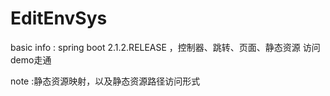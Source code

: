 # EditEnvSys
basic info : spring boot 2.1.2.RELEASE ，控制器、跳转、页面、静态资源 访问demo走通

note :静态资源映射，以及静态资源路径访问形式
